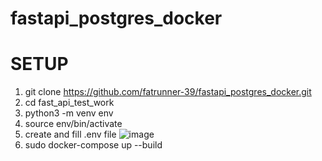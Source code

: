# fastapi_postgres_docker

# SETUP 

1. git clone https://github.com/fatrunner-39/fastapi_postgres_docker.git
2. cd fast_api_test_work
3. python3 -m venv env
4. source env/bin/activate
5. create and fill .env file ![image](https://user-images.githubusercontent.com/72695509/211434903-7889ff1a-a4c8-4bae-9680-842cffbde438.png)
6. sudo docker-compose up --build
